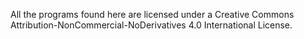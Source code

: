 All the programs found here are licensed under a Creative Commons Attribution-NonCommercial-NoDerivatives 4.0 International License.
